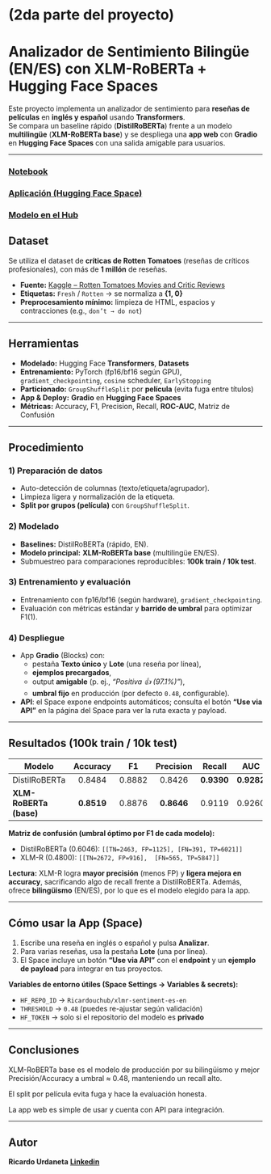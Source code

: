 # (2da parte del proyecto)

# Analizador de Sentimiento Bilingüe (EN/ES) con XLM-RoBERTa + Hugging Face Spaces

Este proyecto implementa un analizador de sentimiento para **reseñas de películas** en **inglés y español** usando **Transformers**.  
Se compara un baseline rápido (**DistilRoBERTa**) frente a un modelo **multilingüe** (**XLM-RoBERTa base**) y se despliega una **app web** con **Gradio** en **Hugging Face Spaces** con una salida amigable para usuarios.

---

### [Notebook](./Notebook.ipynb)
### [Aplicación (Hugging Face Space)](https://huggingface.co/spaces/<<TU-SPACE>>) <!-- Reemplázala -->
### [Modelo en el Hub](https://huggingface.co/Ricardouchub/xlmr-sentiment-es-en)

## Dataset

Se utiliza el dataset de **críticas de Rotten Tomatoes** (reseñas de críticos profesionales), con más de **1 millón** de reseñas.

- **Fuente:** [Kaggle – Rotten Tomatoes Movies and Critic Reviews](https://www.kaggle.com/datasets/stefanoleone992/rotten-tomatoes-movies-and-critic-reviews-dataset)
- **Etiquetas:** `Fresh` / `Rotten` → se normaliza a **{1, 0}**
- **Preprocesamiento mínimo:** limpieza de HTML, espacios y contracciones (e.g., `don’t → do not`)

---

## Herramientas

- **Modelado:** Hugging Face **Transformers**, **Datasets**
- **Entrenamiento:** PyTorch (fp16/bf16 según GPU), `gradient_checkpointing`, `cosine` scheduler, `EarlyStopping`
- **Particionado:** `GroupShuffleSplit` por **película** (evita fuga entre títulos)
- **App & Deploy:** **Gradio** en **Hugging Face Spaces**
- **Métricas:** Accuracy, F1, Precision, Recall, **ROC-AUC**, Matriz de Confusión

---

## Procedimiento

### 1) Preparación de datos
- Auto-detección de columnas (texto/etiqueta/agrupador).
- Limpieza ligera y normalización de la etiqueta.
- **Split por grupos (película)** con `GroupShuffleSplit`.

### 2) Modelado
- **Baselines:** DistilRoBERTa (rápido, EN).
- **Modelo principal:** **XLM-RoBERTa base** (multilingüe EN/ES).
- Submuestreo para comparaciones reproducibles: **100k train / 10k test**.

### 3) Entrenamiento y evaluación
- Entrenamiento con fp16/bf16 (según hardware), `gradient_checkpointing`.
- Evaluación con métricas estándar y **barrido de umbral** para optimizar F1(1).

### 4) Despliegue
- App **Gradio** (Blocks) con:
  - pestaña **Texto único** y **Lote** (una reseña por línea),
  - **ejemplos precargados**,
  - output **amigable** (p. ej., *“Positiva 👍 (97.1%)”*),
  - **umbral fijo** en producción (por defecto `0.48`, configurable).
- **API**: el Space expone endpoints automáticos; consulta el botón **“Use via API”** en la página del Space para ver la ruta exacta y payload.

---

## Resultados (100k train / 10k test)

| Modelo               | Accuracy | F1     | Precision | Recall | AUC   | Umbral |
|----------------------|:-------:|:------:|:---------:|:------:|:-----:|:------:|
| DistilRoBERTa        | 0.8484  | 0.8882 | 0.8426    | **0.9390** | **0.9282** | 0.6046 |
| **XLM-RoBERTa (base)** | **0.8519** | 0.8876 | **0.8646** | 0.9119 | 0.9260 | **0.4800** |

**Matriz de confusión (umbral óptimo por F1 de cada modelo):**
- DistilRoBERTa (0.6046): `[[TN=2463, FP=1125], [FN=391, TP=6021]]`
- XLM-R (0.4800): `[[TN=2672, FP=916],  [FN=565, TP=5847]]`

**Lectura:** XLM-R logra **mayor precisión** (menos FP) y **ligera mejora en accuracy**, sacrificando algo de recall frente a DistilRoBERTa. Además, ofrece **bilingüismo** (EN/ES), por lo que es el modelo elegido para la app.

---

## Cómo usar la App (Space)

1. Escribe una reseña en inglés o español y pulsa **Analizar**.  
2. Para varias reseñas, usa la pestaña **Lote** (una por línea).  
3. El Space incluye un botón **“Use via API”** con el **endpoint** y un **ejemplo de payload** para integrar en tus proyectos.

**Variables de entorno útiles (Space Settings → Variables & secrets):**
- `HF_REPO_ID` → `Ricardouchub/xlmr-sentiment-es-en`
- `THRESHOLD` → `0.48` (puedes re-ajustar según validación)
- `HF_TOKEN` → solo si el repositorio del modelo es **privado**

---

## Conclusiones

XLM-RoBERTa base es el modelo de producción por su bilingüismo y mejor Precisión/Accuracy a umbral ≈ 0.48, manteniendo un recall alto.

El split por película evita fuga y hace la evaluación honesta.

La app web es simple de usar y cuenta con API para integración.

---

## Autor

**Ricardo Urdaneta** 
**[Linkedin](https://www.linkedin.com/in/ricardourdanetacastro/)**
